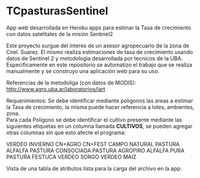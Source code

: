 # TCpasturasSentinel
App web desarrollada en Heroku apps para estimar la Tasa de crecimiento con datos satelitales de la misión Sentinel2

Este proyecto surgue del interes de un asesor agropecuario de la zona de Cnel. Suarez. El mismo realiza estimaciones de tasa de crecimiento usando datos de Sentinel 2 y metodologia desarrollada por tecnicos de la UBA. Especificamente en este repositorio se automatizo el trabajo que se realiza manualmente y se construyo una aplicación web para su uso.

Referencias de la metodoliga (con datos de MODIS):
http://www.agro.uba.ar/laboratorios/lart

Requerimientos:
Se debe identificar mediante poligonos las areas a estimar la Tasa de crecimiento, la misma puede hacer referencia a lotes, ambientes, zona.    
Para cada Poligono se debe identificar el cultivo presente mediante las siguientes etiquetas en un columna llamada **CULTIVOS**, se pueden agregar otras columnas sin que esto afecte el programa:

VERDEO INVIERNO
CN+AGRO
CN+FEST
CAMPO NATURAL
PASTURA ALFALFA
PASTURA CONSOCIADA
PASTURA AGROPIRO
ALFALFA PURA
PASTURA FESTUCA
VERDEO SORGO
VERDEO MAIZ

Vista de una tabla de atributos lista para la carga del archivo en la app:

